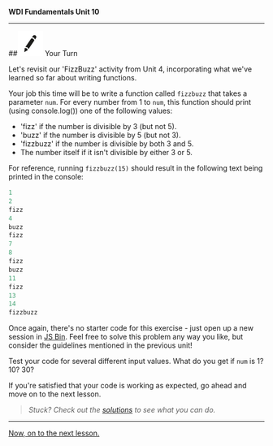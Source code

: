 **WDI Fundamentals Unit 10**

---

##![Your Turn](../assets/exercise.png) Your Turn

Let's revisit our 'FizzBuzz' activity from Unit 4, incorporating what we've learned so far about writing functions.

Your job this time will be to write a function called `fizzbuzz` that takes a parameter `num`. For every number from 1 to `num`, this function should print (using console.log()) one of the following values:

* 'fizz' if the number is divisible by 3 (but not 5).
* 'buzz' if the number is divisible by 5 (but not 3).
* 'fizzbuzz' if the number is divisible by both 3 and 5.
* The number itself if it isn't divisible by either 3 or 5.

For reference, running `fizzbuzz(15)` should result in the following text being printed in the console:

```javascript
1
2
fizz
4
buzz
fizz
7
8
fizz
buzz
11
fizz
13
14
fizzbuzz
```

Once again, there's no starter code for this exercise - just open up a new session in [JS Bin](https://jsbin.com). Feel free to solve this problem any way you like, but consider the guidelines mentioned in the previous unit!

Test your code for several different input values. What do you get if `num` is 1? 10? 30?

If you're satisfied that your code is working as expected, go ahead and move on to the next lesson.

> *Stuck? Check out the [solutions](../exercise-solutions.md) to see what you can do.*

---

[Now, on to the next lesson.](08_lesson.md)
